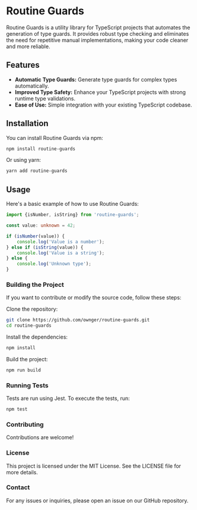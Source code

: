 # Routine Guards

Routine Guards is a utility library for TypeScript projects that automates the generation of type guards. It provides
robust type checking and eliminates the need for repetitive manual implementations, making your code cleaner and more
reliable.

## Features

- **Automatic Type Guards:** Generate type guards for complex types automatically.
- **Improved Type Safety:** Enhance your TypeScript projects with strong runtime type validations.
- **Ease of Use:** Simple integration with your existing TypeScript codebase.

## Installation

You can install Routine Guards via npm:

```bash
npm install routine-guards
```

Or using yarn:

```bash
yarn add routine-guards
```

## Usage

Here's a basic example of how to use Routine Guards:

```typescript
import {isNumber, isString} from 'routine-guards';

const value: unknown = 42;

if (isNumber(value)) {
    console.log('Value is a number');
} else if (isString(value)) {
    console.log('Value is a string');
} else {
    console.log('Unknown type');
}
```

### Building the Project

If you want to contribute or modify the source code, follow these steps:

Clone the repository:

```bash
git clone https://github.com/ownger/routine-guards.git
cd routine-guards
```

Install the dependencies:

```bash
npm install
```

Build the project:

```bash
npm run build
```

### Running Tests

Tests are run using Jest. To execute the tests, run:

```bash
npm test
```

### Contributing

Contributions are welcome!

### License

This project is licensed under the MIT License. See the LICENSE file for more details.

### Contact

For any issues or inquiries, please open an issue on our GitHub repository.


